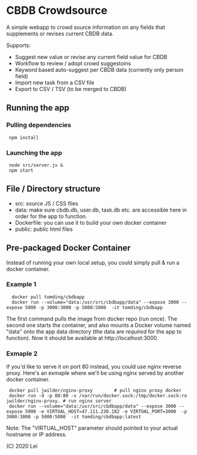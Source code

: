 # CBDB Crowdsource
A simple webapp to crowd source information on any fields that supplements or revises current CBDB data.

Supports: 
 - Suggest new value or revise any current field value for CBDB
 - Workflow to review / adopt crowd suggestoins
 - Keyword based auto-suggest per CBDB data (currently only person field)
 - Import new task from a CSV file
 - Export to CSV / TSV (to be merged to CBDB)

## Running the app

### Pulling dependencies
     npm install

### Launching the app
     node src/server.js &
     npm start

     

## File / Directory structure
 - src: source JS / CSS files
 - data: make sure cbdb.db, user.db, task.db etc. are accessible here in order for the app to function.
 - Dockerfile: you can use it to build your own docker container
 - public: public html files

## Pre-packaged Docker Container
Instead of running your own local setup, you could simply pull & run a docker container.

### Example 1

      docker pull tomding/cbdbapp
      docker run --volume="data:/usr/src/cbdbapp/data" --expose 3000 --expose 5000 -p 3000:3000 -p 5000:5000  -it tomding/cbdbapp

The first command pulls the image from docker repo (run once). 
The second one starts the container, and also mounts a Docker volume named "data" onto the app data directory (the data are *required* for the app to function). 
Now it should be available at http://localhost:3000.


### Exmaple 2
If you'd like to serve it on port 80 instead, you could use nginx reverse proxy. Here's an exmaple where we'll be using nginx served by another docker container.

     docker pull jwilder/nginx-proxy        # pull nginx proxy docker
     docker run -d -p 80:80 -v /var/run/docker.sock:/tmp/docker.sock:ro jwilder/nginx-proxy. # run nginx server
     docker run --volume="data:/usr/src/cbdbapp/data" --expose 3000 --expose 5000 -e VIRTUAL_HOST=47.111.230.182 -e VIRTUAL_PORT=3000  -p 3000:3000 -p 5000:5000  -it tomding/cbdbapp:latest 

Note: The "VIRTUAL_HOST" parameter should pointed to your actual hostname or IP address. 

(C) 2020 Lei

